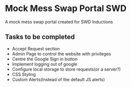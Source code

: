 # Mock Mess Swap Portal SWD

A mock mess swap portal created for SWD Inductions 

## Tasks to be completed
* Accept Request section
* Admin Page to control the website with privileges
* Centre the Google Sign in button
* Implement logging out of google
* Configure local storage to store requests(or a server?)
* CSS Styling
* Custom Alerts(Instead of the default JS alerts)
